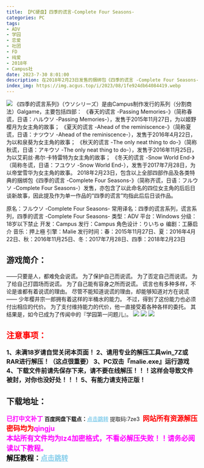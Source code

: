 ```yaml
---
title: 【PC硬盘】四季的谎言-Complete Four Seasons-
categories: PC
tags:
- ADV
- 学园
- 恋爱
- 社团
- FD
- 纯爱
- 2018年
- Campus社
date: 2023-7-30 8:01:00
description: 在2018年2月23日发售的捆绑包《四季的谎言 -Complete Four Seasons-》，包含了以此命名的四位女主角的新故事，分别接续前四部作品的正作剧情及内置的后日谈剧情，故称为“后后日谈”（After after story）。作品为附赠性质，四部后后日谈故事篇幅均较短。
index_img: https://img.acgus.top/i/2023/08/1fe924db64084419.webp
---
```

![](https://img.acgus.top/i/2023/08/1fe924db64084419.webp)
《四季的谎言系列》（ウソシリーズ）是由Campus制作发行的系列（分割商法）Galgame，主要包括四部：
《春天的谎言 -Passing Memories-》（简称春谎，日语：ハルウソ -Passing Memories-），发售于2015年11月27日，为以姬野樱月为女主角的故事；
《夏天的谎言 -Ahead of the reminiscence-》（简称夏谎，日语：ナツウソ -Ahead of the reminiscence-），发售于2016年4月22日，为以和泉葵为女主角的故事；
《秋天的谎言 -The only neat thing to do-》（简称秋谎，日语：アキウソ -The only neat thing to do-），发售于2016年11月25日，为以艾莉丝·弗尔·卡特雷特为女主角的故事；
《冬天的谎言 -Snow World End-》（简称冬谎，日语：フユウソ -Snow World End-），发售于2017年7月28日，为以帝堂雪华为女主角的故事。
2018年2月23日，包含以上全部四部作品及各类特典的捆绑包《四季的谎言 -Complete Four Seasons-》（简称齐谎，日语：フルウソ -Complete Four Seasons-）发售，亦包含了以此命名的四位女主角的后后日谈新故事，因此提及作为单一作品的“四季的谎言”均指此后后日谈作品。

原名：フルウソ -Complete Four Seasons-
常用译名：四季的谎言系列，谎言系列，四季的谎言 -Complete Four Seasons-
类型：ADV
平台：Windows
分级：18岁以下禁止
开发：Campus
发行：Campus
角色设计：りいちゅ
编剧：工藤启介
音乐：押上極
引擎：Malie
发行时间：春：2015年11月27日、夏：2016年4月22日、秋：2016年11月25日、冬：2017年7月28日、四季：2018年2月23日

## 游戏简介：
——只要是人，都难免会说谎。
为了保护自己而说谎。
为了否定自己而说谎。
为了给自己打圆场而说谎。
为了自己能有容身之所而说谎。
谎言也有多种多样，不论是谁都有着说谎的理由。
尽管不能知道说谎的理由，却能够知道对方在说谎——
少年樱井宗一郎拥有着这样的半桶水的能力。
不过，得到了这份能力也必须付出相应的代价。
为了支付维持能力的代价，他一直接受着各种各样的委托。
其结果是，如今已成为了传闻中的『学园第一问题儿』。
![](https://img.acgus.top/i/2023/08/83a92abe94084425.webp)
![](https://img.acgus.top/i/2023/08/8e2062415f084423.webp)
![](https://img.acgus.top/i/2023/08/26686a419c084421.webp)



## <font color=#FF0000 >注意事项：</font>
<font size=3><b>1、未满18岁请自觉关闭本页面！
2、请用专业的解压工具win_7Z或RAR进行解压！（这点很重要）
3、PC双击『malie.exe』运行游戏
4、下载文件前请先保存下来，请不要在线解压！！！这样会导致文件被封，对你也没好处！！！
5、有能力请支持正版！</b></font>

## 下载地址：
<font color=#FF00FF size=3><b>已打中文补丁</b></font>
<b>百度网盘下载点：</b><a href="https://pan.baidu.com/s/1ou38QlieFywdZSiSEPp4OQ?pwd=7ze3" style="color: #87CEEB;"><b>点击跳转</b></a> 提取码:7ze3
<a style="padding: 0" href="https://post.qingju.org/AD/"><img style="max-width:100%" src="https://img.acgus.top/i/2024/07/478f689b8021d8d499ab43d21acf137a.gif" alt=""></a>
<b><font color=#FF0000 size=4>网站所有资源解压密码均为</b></font><b><font color=#FF00FF size=4>qingju</font><font color=#FF0000 ></font></b><br><b><font color=#FF00FF size=4>本站所有文件均为lz4加密格式，不看必解压失败！！请务必阅读以下教程。</b></font><br><b><font color=#000 size=4>解压教程：</b><a href="https://post.qingju.org/tutorial/000/" style="color: #87CEEB;"><b>点击跳转</b></a>
